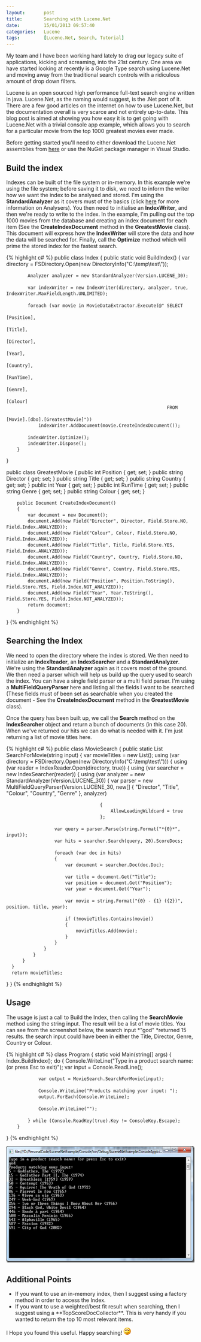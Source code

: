 ```yaml
---
layout:       post
title:        Searching with Lucene.Net
date:         15/01/2013 09:57:40
categories:   Lucene
tags:         [Lucene.Net, Search, Tutorial]
---
```


My team and I have been working hard lately to drag our legacy suite of applications, kicking and screaming, into the 21st century. One area we have started looking at recently is a Google Type search using Lucene.Net and moving away from the traditional search controls with a ridiculous amount of drop down filters.

Lucene is an open sourced high performance full-text search engine written in java. Lucene.Net, as the naming would suggest, is the .Net port of it. There are a few good articles on the internet on how to use Lucene.Net, but the documentation overall is very scarce and not entirely up-to-date. This blog post is aimed at showing you how easy it is to get going with Lucene.Net with a trivial console app example, which allows you to search for a particular movie from the top 1000 greatest movies ever made.

<!--more-->

Before getting started you'll need to either download the Lucene.Net assemblies from <a href="http://blogs.apache.org/lucenenet/" target="_blank">here</a> or use the NuGet package manager in Visual Studio.


## Build the index


Indexes can be built of the file system or in-memory. In this example we're using the file system; before saving it to disk, we need to inform the writer how we want the index to be analysed and stored. I'm using the **StandardAnalyzer** as it covers must of the basics (click <a href="http://www.aaron-powell.com/lucene-analyzer" target="_blank">here</a> for more information on Analysers). You then need to initialise an **IndexWriter**, and then we're ready to write to the index. In the example, I'm pulling out the top 1000 movies from the database and creating an index document for each item (See the **CreateIndexDocument** method in the **GreatestMovie** class). This document will express how the **IndexWriter** will store the data and how the data will be searched for. Finally, call the **Optimize** method which will prime the stored index for the fastest search.

{% highlight c# %}
public class Index
{
        public static void BuildIndex()
        {
            var directory = FSDirectory.Open(new DirectoryInfo("C:\\temp\\test\\"));
 
            Analyzer analyzer = new StandardAnalyzer(Version.LUCENE_30);
 
            var indexWriter = new IndexWriter(directory, analyzer, true, IndexWriter.MaxFieldLength.UNLIMITED);
 
            foreach (var movie in MovieDataExtractor.Execute(@" SELECT 
                                                                    [Position],
                                                                    [Title],
                                                                    [Director],
                                                                    [Year],
                                                                    [Country],
                                                                    [RunTime],
                                                                    [Genre],
                                                                    [Colour]
                                                                FROM 
                                                                    [Movie].[dbo].[GreatestMovie]"))
                indexWriter.AddDocument(movie.CreateIndexDocument());
 
            indexWriter.Optimize();
            indexWriter.Dispose();
        }
}
 
public class GreatestMovie
{
        public int Position { get; set; }
        public string Director { get; set; }
        public string Title { get; set; }
        public string Country { get; set; }
        public int Year { get; set; }
        public int RunTime { get; set; }
        public string Genre { get; set; }
        public string Colour { get; set; }
 
 
        public Document CreateIndexDocument()
        {
            var document = new Document();
            document.Add(new Field("Director", Director, Field.Store.NO, Field.Index.ANALYZED));
            document.Add(new Field("Colour", Colour, Field.Store.NO, Field.Index.ANALYZED));
            document.Add(new Field("Title", Title, Field.Store.YES, Field.Index.ANALYZED));
            document.Add(new Field("Country", Country, Field.Store.NO, Field.Index.ANALYZED));
            document.Add(new Field("Genre", Country, Field.Store.YES, Field.Index.ANALYZED));
            document.Add(new Field("Position", Position.ToString(), Field.Store.YES, Field.Index.NOT_ANALYZED));
            document.Add(new Field("Year", Year.ToString(), Field.Store.YES, Field.Index.NOT_ANALYZED));
            return document;
        }
}
{% endhighlight %}


## Searching the Index


We need to open the directory where the index is stored. We then need to initialize an **IndexReader**, an **IndexSearcher** and a **StandardAnalyzer**. We're using the **StandardAnalyzer** again as it covers most of the ground. We then need a parser which will help us build up the query used to search the index. You can have a single field parser or a multi field parser. I'm using a **MultiFieldQueryParser** here and listing all the fields I want to be searched (These fields must of been set as searchable when you created the document - See the **CreateIndexDocument** method in the **GreatestMovie** class).

Once the query has been built up, we call the **Search** method on the **IndexSearcher** object and return a bunch of documents (in this case 20). When we've returned our hits we can do what is needed with it. I'm just returning a list of movie titles here.


{% highlight c# %}
public class MovieSearch
{
  public static List<string> SearchForMovie(string input)
  {
      var movieTitles = new List<string>();
      using (var directory = FSDirectory.Open(new DirectoryInfo("C:\\temp\\test\\")))
      {
          using (var reader = IndexReader.Open(directory, true))
          {
              using (var searcher = new IndexSearcher(reader))
              {
                  using (var analyzer = new StandardAnalyzer(Version.LUCENE_30))
                  {
                      var parser = new MultiFieldQueryParser(Version.LUCENE_30,
                                                             new[]
                                                                 {
                                                                     "Director", "Title", "Colour", "Country", "Genre"
                                                                 },
                                                             analyzer)
 
                                       {
                                           AllowLeadingWildcard = true
                                       };
 
                      var query = parser.Parse(string.Format("*{0}*", input));
                      var hits = searcher.Search(query, 20).ScoreDocs;
 
                      foreach (var doc in hits)
                      {
                          var document = searcher.Doc(doc.Doc);
 
                          var title = document.Get("Title");
                          var position = document.Get("Position");
                          var year = document.Get("Year");
 
                          var movie = string.Format("{0} - {1} ({2})", position, title, year);
 
                          if (!movieTitles.Contains(movie))
                          {
                              movieTitles.Add(movie);
                          }
                      }
                  }
              }
          }
      }
      return movieTitles;
  }
}
{% endhighlight %}


## Usage


The usage is just a call to Build the Index, then calling the **SearchMovie** method using the string input. The result will be a list of movie titles. You can see from the screenshot below, the search input *"god" *returned 15 results. the search input could have been in either the Title, Director, Genre, Country or Colour.


{% highlight c# %}
class Program
{
        static void Main(string[] args)
        {
            Index.BuildIndex();
            do
            {
                Console.WriteLine("Type in a product search name: (or press Esc to exit)");
                var input = Console.ReadLine();
 
                var output = MovieSearch.SearchForMovie(input);
 
                Console.WriteLine("Products matching your input: ");
                output.ForEach(Console.WriteLine);
 
                Console.WriteLine("");
 
            } while (Console.ReadKey(true).Key != ConsoleKey.Escape);
        }
}
{% endhighlight %}

<a href="/assets/content/235_Blog.LuceneNetExample.png"><img style="background-image:none;padding-left:0;padding-right:0;display:inline;padding-top:0;border:0;" title="Blog.LuceneNetExample" alt="Blog.LuceneNetExample" src="/assets/content/236_Blog.LuceneNetExample_thumb.png" width="613" height="311" border="0" /></a>


## Additional Points


<ul>
	<li>If you want to use an in-memory index, then I suggest using a factory method in order to access the Index.</li>
	<li>If you want to use a weighted/best fit result when searching, then I suggest using a **TopScoreDocCollector**. This is very handy if you wanted to return the top 10 most relevant items.</li>
</ul>
I Hope you found this useful. Happy searching! <img class="wlEmoticon wlEmoticon-smile" style="border-style:none;" alt="Smile" src="/assets/237_wlEmoticon-smile.png" />